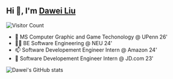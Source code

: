 ## Hi 👋, I'm [Dawei Liu](http://davidliuk.github.io/blog/)

![Visitor Count](https://profile-counter.glitch.me/davidliuk/count.svg)

- 🏫 MS Computer Graphic and Game Techonology @ UPenn 26'
- 🧑‍🎓 BE Software Engineering @ NEU 24'
- 📫 Software Developement Engineer Intern @ Amazon 24'
- 🔭 Software Developement Engineer Intern @ JD.com 23'

![Dawei's GitHub stats](https://github-readme-stats.vercel.app/api?username=davidliuk&show_icons=true&theme=tokyonight)

<!--
**davidliuk/davidliuk** is a ✨ _special_ ✨ repository because its `README.md` (this file) appears on your GitHub profile.

Here are some ideas to get you started:

- 🔭 I’m currently working on ...
- 🌱 I’m currently learning ...
- 👯 I’m looking to collaborate on ...
- 🤔 I’m looking for help with ...
- 💬 Ask me about ...
- 📫 How to reach me: ...
- 😄 Pronouns: ...
- ⚡ Fun fact: ...
-->

